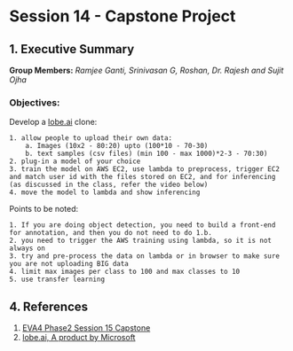 # Session 14 - Capstone Project


## 1. Executive Summary
**Group Members:** *Ramjee Ganti, Srinivasan G, Roshan, Dr. Rajesh and Sujit Ojha*

### **Objectives**:

Develop a [lobe.ai](https://lobe.ai/) clone:

    1. allow people to upload their own data:
        a. Images (10x2 - 80:20) upto (100*10 - 70-30)
        b. text samples (csv files) (min 100 - max 1000)*2-3 - 70:30)
    2. plug-in a model of your choice
    3. train the model on AWS EC2, use lambda to preprocess, trigger EC2 and match user id with the files stored on EC2, and for inferencing (as discussed in the class, refer the video below)
    4. move the model to lambda and show inferencing

Points to be noted:

    1. If you are doing object detection, you need to build a front-end for annotation, and then you do not need to do 1.b.
    2. you need to trigger the AWS training using lambda, so it is not always on
    3. try and pre-process the data on lambda or in browser to make sure you are not uploading BIG data
    4. limit max images per class to 100 and max classes to 10
    5. use transfer learning


## 4. References

1. [EVA4 Phase2 Session 15 Capstone](https://theschoolof.ai/)
2. [lobe.ai, A product by Microsoft](https://lobe.ai/)

